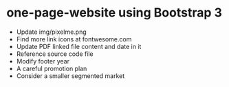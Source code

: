 one-page-website using Bootstrap 3
==================================
- Update img/pixelme.png
- Find more link icons at fontwesome.com
- Update PDF linked file content and date in it
- Reference source code file
- Modify footer year
- A careful promotion plan
- Consider a smaller segmented market
